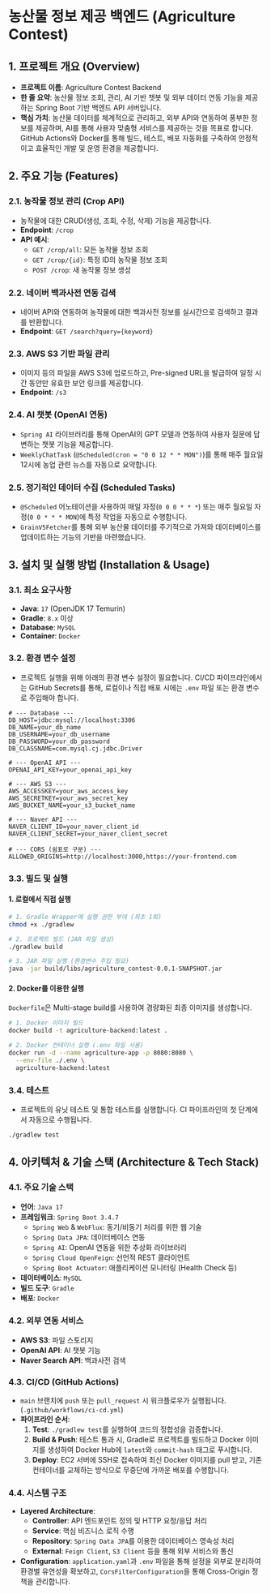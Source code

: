 # 농산물 정보 제공 백엔드 (Agriculture Contest)

## 1. 프로젝트 개요 (Overview)

- **프로젝트 이름**: Agriculture Contest Backend
- **한 줄 요약**: 농산물 정보 조회, 관리, AI 기반 챗봇 및 외부 데이터 연동 기능을 제공하는 Spring Boot 기반 백엔드 API 서버입니다.
- **핵심 가치**: 농산물 데이터를 체계적으로 관리하고, 외부 API와 연동하여 풍부한 정보를 제공하며, AI를 통해 사용자 맞춤형 서비스를 제공하는 것을 목표로 합니다. GitHub Actions와 Docker를 통해 빌드, 테스트, 배포 자동화를 구축하여 안정적이고 효율적인 개발 및 운영 환경을 제공합니다.

## 2. 주요 기능 (Features)

### 2.1. 농작물 정보 관리 (Crop API)
- 농작물에 대한 CRUD(생성, 조회, 수정, 삭제) 기능을 제공합니다.
- **Endpoint**: `/crop`
- **API 예시**:
  - `GET /crop/all`: 모든 농작물 정보 조회
  - `GET /crop/{id}`: 특정 ID의 농작물 정보 조회
  - `POST /crop`: 새 농작물 정보 생성

### 2.2. 네이버 백과사전 연동 검색
- 네이버 API와 연동하여 농작물에 대한 백과사전 정보를 실시간으로 검색하고 결과를 반환합니다.
- **Endpoint**: `GET /search?query={keyword}`

### 2.3. AWS S3 기반 파일 관리
- 이미지 등의 파일을 AWS S3에 업로드하고, Pre-signed URL을 발급하여 일정 시간 동안만 유효한 보안 링크를 제공합니다.
- **Endpoint**: `/s3`

### 2.4. AI 챗봇 (OpenAI 연동)
- `Spring AI` 라이브러리를 통해 OpenAI의 GPT 모델과 연동하여 사용자 질문에 답변하는 챗봇 기능을 제공합니다.
- `WeeklyChatTask` (`@Scheduled(cron = "0 0 12 * * MON")`)를 통해 매주 월요일 12시에 농업 관련 뉴스를 자동으로 요약합니다.

### 2.5. 정기적인 데이터 수집 (Scheduled Tasks)
- `@Scheduled` 어노테이션을 사용하여 매일 자정(`0 0 0 * * *`) 또는 매주 월요일 자정(`0 0 * * * MON`)에 특정 작업을 자동으로 수행합니다.
- `GrainV5Fetcher`를 통해 외부 농산물 데이터를 주기적으로 가져와 데이터베이스를 업데이트하는 기능의 기반을 마련했습니다.

## 3. 설치 및 실행 방법 (Installation & Usage)

### 3.1. 최소 요구사항
- **Java**: `17` (OpenJDK 17 Temurin)
- **Gradle**: `8.x` 이상
- **Database**: `MySQL`
- **Container**: `Docker`

### 3.2. 환경 변수 설정
- 프로젝트 실행을 위해 아래의 환경 변수 설정이 필요합니다. CI/CD 파이프라인에서는 GitHub Secrets를 통해, 로컬이나 직접 배포 시에는 `.env` 파일 또는 환경 변수로 주입해야 합니다.

```dotenv
# --- Database ---
DB_HOST=jdbc:mysql://localhost:3306
DB_NAME=your_db_name
DB_USERNAME=your_db_username
DB_PASSWORD=your_db_password
DB_CLASSNAME=com.mysql.cj.jdbc.Driver

# --- OpenAI API ---
OPENAI_API_KEY=your_openai_api_key

# --- AWS S3 ---
AWS_ACCESSKEY=your_aws_access_key
AWS_SECRETKEY=your_aws_secret_key
AWS_BUCKET_NAME=your_s3_bucket_name

# --- Naver API ---
NAVER_CLIENT_ID=your_naver_client_id
NAVER_CLIENT_SECRET=your_naver_client_secret

# --- CORS (쉼표로 구분) ---
ALLOWED_ORIGINS=http://localhost:3000,https://your-frontend.com
```

### 3.3. 빌드 및 실행

#### 1. 로컬에서 직접 실행
```bash
# 1. Gradle Wrapper에 실행 권한 부여 (최초 1회)
chmod +x ./gradlew

# 2. 프로젝트 빌드 (JAR 파일 생성)
./gradlew build

# 3. JAR 파일 실행 (환경변수 주입 필요)
java -jar build/libs/agriculture_contest-0.0.1-SNAPSHOT.jar
```

#### 2. Docker를 이용한 실행
`Dockerfile`은 Multi-stage build를 사용하여 경량화된 최종 이미지를 생성합니다.

```bash
# 1. Docker 이미지 빌드
docker build -t agriculture-backend:latest .

# 2. Docker 컨테이너 실행 (.env 파일 사용)
docker run -d --name agriculture-app -p 8080:8080 \
  --env-file ./.env \
  agriculture-backend:latest
```

### 3.4. 테스트
- 프로젝트의 유닛 테스트 및 통합 테스트를 실행합니다. CI 파이프라인의 첫 단계에서 자동으로 수행됩니다.
```bash
./gradlew test
```

## 4. 아키텍처 & 기술 스택 (Architecture & Tech Stack)

### 4.1. 주요 기술 스택
- **언어**: `Java 17`
- **프레임워크**: `Spring Boot 3.4.7`
  - `Spring Web` & `WebFlux`: 동기/비동기 처리를 위한 웹 기술
  - `Spring Data JPA`: 데이터베이스 연동
  - `Spring AI`: OpenAI 연동을 위한 추상화 라이브러리
  - `Spring Cloud OpenFeign`: 선언적 REST 클라이언트
  - `Spring Boot Actuator`: 애플리케이션 모니터링 (Health Check 등)
- **데이터베이스**: `MySQL`
- **빌드 도구**: `Gradle`
- **배포**: `Docker`

### 4.2. 외부 연동 서비스
- **AWS S3**: 파일 스토리지
- **OpenAI API**: AI 챗봇 기능
- **Naver Search API**: 백과사전 검색

### 4.3. CI/CD (GitHub Actions)
- `main` 브랜치에 `push` 또는 `pull_request` 시 워크플로우가 실행됩니다. (`.github/workflows/ci-cd.yml`)
- **파이프라인 순서**:
  1.  **Test**: `./gradlew test`를 실행하여 코드의 정합성을 검증합니다.
  2.  **Build & Push**: 테스트 통과 시, Gradle로 프로젝트를 빌드하고 Docker 이미지를 생성하여 Docker Hub에 `latest`와 `commit-hash` 태그로 푸시합니다.
  3.  **Deploy**: EC2 서버에 SSH로 접속하여 최신 Docker 이미지를 pull 받고, 기존 컨테이너를 교체하는 방식으로 무중단에 가까운 배포를 수행합니다.

### 4.4. 시스템 구조
- **Layered Architecture**:
  - **Controller**: API 엔드포인트 정의 및 HTTP 요청/응답 처리
  - **Service**: 핵심 비즈니스 로직 수행
  - **Repository**: `Spring Data JPA`를 이용한 데이터베이스 영속성 처리
  - **External**: `Feign Client`, `S3 Client` 등을 통해 외부 서비스와 통신
- **Configuration**: `application.yaml`과 `.env` 파일을 통해 설정을 외부로 분리하여 환경별 유연성을 확보하고, `CorsFilterConfiguration`을 통해 Cross-Origin 정책을 관리합니다.
